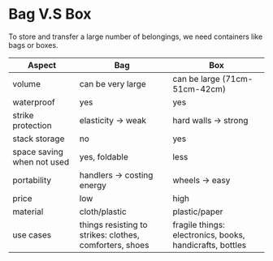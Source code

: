 # Bag V.S Box

To store and transfer a large number of belongings, we need containers like bags or boxes.

| Aspect | Bag | Box |
| --- | --- | --- |
| volume | can be very large | can be large (71cm-51cm-42cm)|
| waterproof | yes | yes |
| strike protection | elasticity -> weak | hard walls -> strong |
| stack storage | no | yes |
| space saving when not used | yes, foldable | less |
| portability | handlers -> costing energy | wheels -> easy |
| price | low | high |
| material | cloth/plastic | plastic/paper |
| use cases | things resisting to strikes: clothes, comforters, shoes | fragile things: electronics, books, handicrafts, bottles |